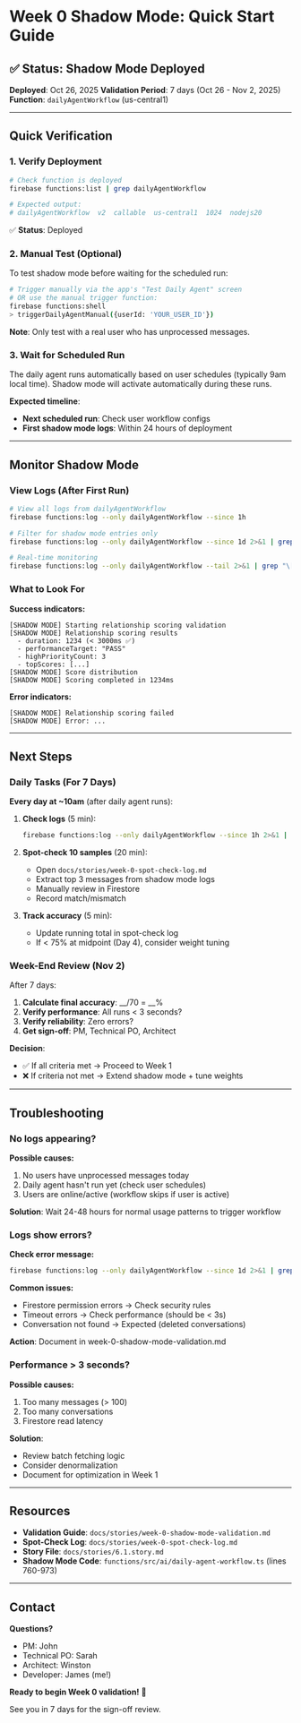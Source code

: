 # Week 0 Shadow Mode: Quick Start Guide

## ✅ Status: Shadow Mode Deployed

**Deployed**: Oct 26, 2025
**Validation Period**: 7 days (Oct 26 - Nov 2, 2025)
**Function**: `dailyAgentWorkflow` (us-central1)

---

## Quick Verification

### 1. Verify Deployment

```bash
# Check function is deployed
firebase functions:list | grep dailyAgentWorkflow

# Expected output:
# dailyAgentWorkflow  v2  callable  us-central1  1024  nodejs20
```

✅ **Status**: Deployed

### 2. Manual Test (Optional)

To test shadow mode before waiting for the scheduled run:

```bash
# Trigger manually via the app's "Test Daily Agent" screen
# OR use the manual trigger function:
firebase functions:shell
> triggerDailyAgentManual({userId: 'YOUR_USER_ID'})
```

**Note**: Only test with a real user who has unprocessed messages.

### 3. Wait for Scheduled Run

The daily agent runs automatically based on user schedules (typically 9am local time). Shadow mode will activate automatically during these runs.

**Expected timeline**:
- **Next scheduled run**: Check user workflow configs
- **First shadow mode logs**: Within 24 hours of deployment

---

## Monitor Shadow Mode

### View Logs (After First Run)

```bash
# View all logs from dailyAgentWorkflow
firebase functions:log --only dailyAgentWorkflow --since 1h

# Filter for shadow mode entries only
firebase functions:log --only dailyAgentWorkflow --since 1d 2>&1 | grep "\[SHADOW MODE\]"

# Real-time monitoring
firebase functions:log --only dailyAgentWorkflow --tail 2>&1 | grep "\[SHADOW MODE\]"
```

### What to Look For

**Success indicators:**
```
[SHADOW MODE] Starting relationship scoring validation
[SHADOW MODE] Relationship scoring results
  - duration: 1234 (< 3000ms ✅)
  - performanceTarget: "PASS"
  - highPriorityCount: 3
  - topScores: [...]
[SHADOW MODE] Score distribution
[SHADOW MODE] Scoring completed in 1234ms
```

**Error indicators:**
```
[SHADOW MODE] Relationship scoring failed
[SHADOW MODE] Error: ...
```

---

## Next Steps

### Daily Tasks (For 7 Days)

**Every day at ~10am** (after daily agent runs):

1. **Check logs** (5 min):
   ```bash
   firebase functions:log --only dailyAgentWorkflow --since 1h 2>&1 | grep "\[SHADOW MODE\]"
   ```

2. **Spot-check 10 samples** (20 min):
   - Open `docs/stories/week-0-spot-check-log.md`
   - Extract top 3 messages from shadow mode logs
   - Manually review in Firestore
   - Record match/mismatch

3. **Track accuracy** (5 min):
   - Update running total in spot-check log
   - If < 75% at midpoint (Day 4), consider weight tuning

### Week-End Review (Nov 2)

After 7 days:

1. **Calculate final accuracy**: __/70 = __%
2. **Verify performance**: All runs < 3 seconds?
3. **Verify reliability**: Zero errors?
4. **Get sign-off**: PM, Technical PO, Architect

**Decision**:
- ✅ If all criteria met → Proceed to Week 1
- ❌ If criteria not met → Extend shadow mode + tune weights

---

## Troubleshooting

### No logs appearing?

**Possible causes:**
1. No users have unprocessed messages today
2. Daily agent hasn't run yet (check user schedules)
3. Users are online/active (workflow skips if user is active)

**Solution**: Wait 24-48 hours for normal usage patterns to trigger workflow

### Logs show errors?

**Check error message:**
```bash
firebase functions:log --only dailyAgentWorkflow --since 1d 2>&1 | grep -i "error\|failed"
```

**Common issues:**
- Firestore permission errors → Check security rules
- Timeout errors → Check performance (should be < 3s)
- Conversation not found → Expected (deleted conversations)

**Action**: Document in week-0-shadow-mode-validation.md

### Performance > 3 seconds?

**Possible causes:**
1. Too many messages (> 100)
2. Too many conversations
3. Firestore read latency

**Solution**:
- Review batch fetching logic
- Consider denormalization
- Document for optimization in Week 1

---

## Resources

- **Validation Guide**: `docs/stories/week-0-shadow-mode-validation.md`
- **Spot-Check Log**: `docs/stories/week-0-spot-check-log.md`
- **Story File**: `docs/stories/6.1.story.md`
- **Shadow Mode Code**: `functions/src/ai/daily-agent-workflow.ts` (lines 760-973)

---

## Contact

**Questions?**
- PM: John
- Technical PO: Sarah
- Architect: Winston
- Developer: James (me!)

**Ready to begin Week 0 validation!** 🚀

See you in 7 days for the sign-off review.
